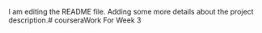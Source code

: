 I am editing the README file. Adding some more details about the project description.# courseraWork
For Week 3
